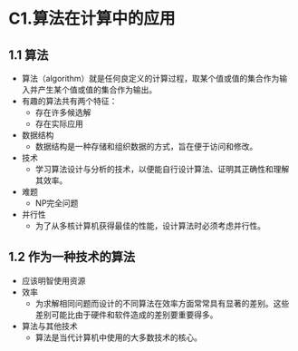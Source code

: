 # C1.算法在计算中的应用
## 1.1 算法

* 算法（algorithm）就是任何良定义的计算过程，取某个值或值的集合作为输入并产生某个值或值的集合作为输出。
* 有趣的算法共有两个特征：
	+ 存在许多候选解
	+ 存在实际应用
* 数据结构
	+ 数据结构是一种存储和组织数据的方式，旨在便于访问和修改。
* 技术
	+ 学习算法设计与分析的技术，以便能自行设计算法、证明其正确性和理解其效率。
* 难题
	+ NP完全问题
* 并行性
	+ 为了从多核计算机获得最佳的性能，设计算法时必须考虑并行性。

## 1.2 作为一种技术的算法
* 应该明智使用资源
* 效率
	+ 为求解相同问题而设计的不同算法在效率方面常常具有显著的差别。这些差别可能比由于硬件和软件造成的差别要重要得多。
* 算法与其他技术
	+ 算法是当代计算机中使用的大多数技术的核心。
